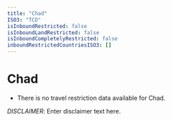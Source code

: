 ```yaml
---
title: "Chad"
ISO3: "TCD"
isInboundRestricted: false
isInboundLandRestricted: false
isInboundCompletelyRestricted: false
inboundRestrictedCountriesISO3: []
---
```


# Chad

* There is no travel restriction data available for Chad.

*DISCLAIMER*: Enter disclaimer text here.
